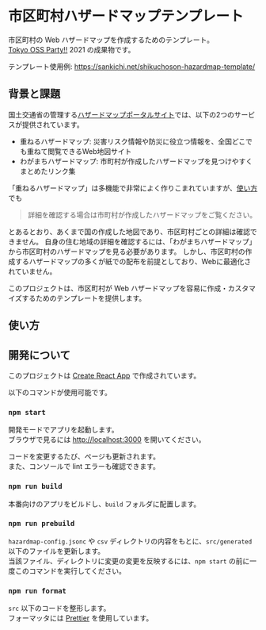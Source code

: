 # 市区町村ハザードマップテンプレート

市区町村の Web ハザードマップを作成するためのテンプレート。\
[Tokyo OSS Party!!](https://tokyo-oss-party.com/) 2021 の成果物です。

テンプレート使用例: https://sankichi.net/shikuchoson-hazardmap-template/

## 背景と課題

国土交通省の管理する[ハザードマップポータルサイト](https://disaportal.gsi.go.jp/)では、以下の2つのサービスが提供されています。

- 重ねるハザードマップ: 災害リスク情報や防災に役立つ情報を、全国どこでも重ねて閲覧できるWeb地図サイト
- わがまちハザードマップ: 市町村が作成したハザードマップを見つけやすくまとめたリンク集

「重ねるハザードマップ」は多機能で非常によく作りこまれていますが、[使い方](https://disaportal.gsi.go.jp/hazardmap/pamphlet/pamphlet.html)でも

> 詳細を確認する場合は市町村が作成したハザードマップをご覧ください。

とあるとおり、あくまで国の作成した地図であり、市区町村ごとの詳細は確認できません。
自身の住む地域の詳細を確認するには、「わがまちハザードマップ」から市区町村のハザードマップを見る必要があります。
しかし、市区町村の作成するハザードマップの多くが紙での配布を前提としており、Webに最適化されていません。

このプロジェクトは、市区町村が Web ハザードマップを容易に作成・カスタマイズするためのテンプレートを提供します。

## 使い方

## 開発について

このプロジェクトは [Create React App](https://github.com/facebook/create-react-app) で作成されています。

以下のコマンドが使用可能です。

### `npm start`

開発モードでアプリを起動します。\
ブラウザで見るには [http://localhost:3000](http://localhost:3000) を開いてください。

コードを変更するたび、ページも更新されます。\
また、コンソールで lint エラーも確認できます。

### `npm run build`

本番向けのアプリをビルドし、`build` フォルダに配置します。

### `npm run prebuild`

`hazardmap-config.jsonc` や `csv` ディレクトリの内容をもとに、`src/generated` 以下のファイルを更新します。\
当該ファイル、ディレクトリに変更の変更を反映するには、`npm start` の前に一度このコマンドを実行してください。

### `npm run format`

`src` 以下のコードを整形します。\
フォーマッタには [Prettier](https://prettier.io/) を使用しています。
